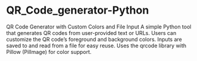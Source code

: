 # QR_Code_generator-Python
QR Code Generator with Custom Colors and File Input A simple Python tool that generates QR codes from user-provided text or URLs. Users can customize the QR code’s foreground and background colors. Inputs are saved to and read from a file for easy reuse. Uses the qrcode library with Pillow (PilImage) for color support.
